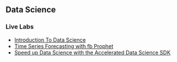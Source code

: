 ## Data Science
### Live Labs
* [Introduction To Data Science](https://apexapps.oracle.com/pls/apex/dbpm/r/livelabs/view-workshop?wid=788&clear=180&session=104942012634498)
* [Time Series Forecasting with fb Prophet ](https://apexapps.oracle.com/pls/apex/dbpm/r/livelabs/view-workshop?wid=771&clear=180&session=104942012634498)
* [Speed up Data Science with the Accelerated Data Science SDK](https://apexapps.oracle.com/pls/apex/dbpm/r/livelabs/view-workshop?wid=673&clear=180&session=104942012634498)
  
